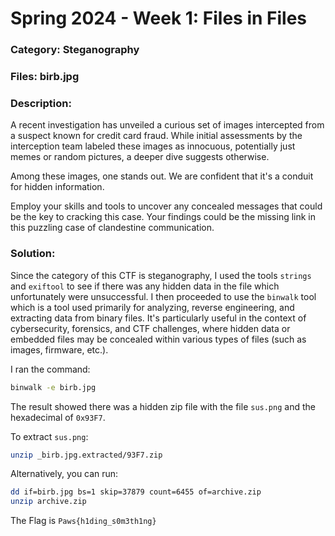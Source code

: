 # Spring 2024 - Week 1: Files in Files

### Category: Steganography

### Files: birb.jpg

### Description: 
A recent investigation has unveiled a curious set of images intercepted from a suspect known for credit card fraud. While initial assessments by the interception team labeled these images as innocuous, potentially just memes or random pictures, a deeper dive suggests otherwise.

Among these images, one stands out. We are confident that it's a conduit for hidden information.

Employ your skills and tools to uncover any concealed messages that could be the key to cracking this case. Your findings could be the missing link in this puzzling case of clandestine communication.

### Solution:
Since the category of this CTF is steganography, I used the tools `strings` and `exiftool` to see if there was any hidden data in the file which unfortunately were unsuccessful. I then proceeded to use the `binwalk` tool which is a tool used primarily for analyzing, reverse engineering, and extracting data from binary files. It's particularly useful in the context of cybersecurity, forensics, and CTF challenges, where hidden data or embedded files may be concealed within various types of files (such as images, firmware, etc.).

I ran the command:
```bash
binwalk -e birb.jpg
```

The result showed there was a hidden zip file with the file `sus.png` and the hexadecimal of `0x93F7`.

To extract `sus.png`:
```bash
unzip _birb.jpg.extracted/93F7.zip
```

Alternatively, you can run:
```bash
dd if=birb.jpg bs=1 skip=37879 count=6455 of=archive.zip
unzip archive.zip
```

The Flag is `Paws{h1ding_s0m3th1ng}`
